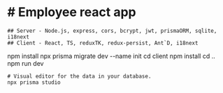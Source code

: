 # # Employee react app
```
## Server - Node.js, express, cors, bcrypt, jwt, prismaORM, sqlite, i18next
## Client - React, TS, reduxTK, redux-persist, Ant`D, i18next

```
npm install
npx prisma migrate dev --name init
cd client
npm install
cd .. 
npm run dev
```
# Visual editor for the data in your database.
npx prisma studio

